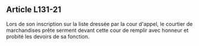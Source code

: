 Article L131-21
----
Lors de son inscription sur la liste dressée par la cour d'appel, le courtier de
marchandises prête serment devant cette cour de remplir avec honneur et probité
les devoirs de sa fonction.
